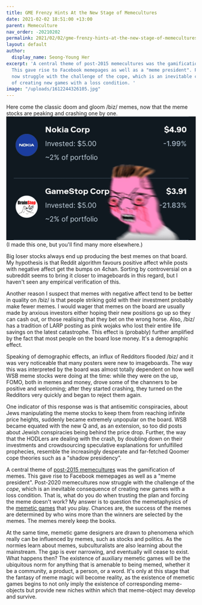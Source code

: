 ```yaml
---
title: GME Frenzy Hints At the New Stage of Memecultures
date: 2021-02-02 18:51:00 +13:00
parent: Memeculture
nav_order: -20210202
permalink: 2021/02/02/gme-frenzy-hints-at-the-new-stage-of-memecultures/
layout: default
author:
  display_name: Seong-Young Her
excerpt: 'A central theme of post-2015 memecultures was the gamification of memes.
  This gave rise to Facebook memepages as well as a "meme president". Post-2020 memecultures
  now struggle with the challenge of the cope, which is an inevitable consequence
  of creating new games with a loss condition. '
image: "/uploads/1612244326105.jpg"
---
```


Here come the classic doom and gloom /biz/ memes, now that the meme stocks are peaking and crashing one by one. 
![2021-02-02_brainstop-pink-wojak-zoomer.png](/uploads/2021-02-02_brainstop-pink-wojak-zoomer.png)
(I made this one, but you'll find many more elsewhere.)

Big loser stocks always end up producing the best memes on that board. My hypothesis is that Reddit algorithm favours positive affect while posts with negative affect get the bumps on 4chan. Sorting by controversial on a subreddit seems to bring it closer to imageboards in this regard, but I haven't seen any empirical verification of this.

Another reason I suspect that memes with negative affect tend to be better in quality on /biz/ is that people striking gold with their investment probably make fewer memes. I would wager that memes on the board are usually made by anxious investors either hoping their new positions go up so they can cash out, or those realising that they bet on the wrong horse. Also, /biz/ has a tradition of LARP posting as pink wojaks who lost their entire life savings on the latest catastrophe. This effect is (probably) further amplified by the fact that most people on the board lose money. It's a demographic effect.

Speaking of demographic effects, an influx of Redditors flooded /biz/ and it was very noticeable that many posters were new to imageboards. The way this was interpreted by the board was almost totally dependent on how well WSB meme stocks were doing at the time: while they were on the up, FOMO, both in memes and money, drove some of the channers to be positive and welcoming; after they started crashing, they turned on the Redditors very quickly and began to reject them again.

One indicator of this response was is that antisemitic conspiracies, about Jews manipulating the meme stocks to keep them from reaching infinite price heights, suddenly became extremely unpopular on the board. WSB became equated with the new Q and, as an extension, so too did posts about Jewish conspiracies being behind the price drop. Further, the way that the HODLers are dealing with the crash, by doubling down on their investments and crowdsourcing speculative explanations for unfulfilled prophecies, resemble the increasingly desperate and far-fetched Qoomer cope theories such as a "shadow presidency".

A central theme of [post-2015 memecultures](http://thephilosophersmeme.com/2017/09/09/the-meta-ironic-era) was the gamification of memes. This gave rise to Facebook memepages as well as a "meme president". Post-2020 memecultures now struggle with the challenge of the *cope*, which is an inevitable consequence of creating new games with a loss condition. That is, what do you do when trusting the plan and forcing the meme doesn't work? My answer is to question the memetaphysics of the [memetic games](http://thephilosophersmeme.com/2017/09/10/memes-are-not-jokes-they-are-diagram-games/) that you play. Chances are, the success of the memes are determined by who wins more than the winners are selected by the memes. The memes merely keep the books.

At the same time, memetic game designers are drawn to phenomena which really can be influenced by memes, such as stocks and politics. As the normies learn about memes, subculturalists are also learning about the mainstream. The gap is ever narrowing, and eventually will cease to exist. 
What happens then? The existence of auxiliary memetic games will be the ubiquitous norm for anything that is amenable to being memed, whether it be a community, a product, a person, or a word. It's only at this stage that the fantasy of meme magic will become reality, as the existence of memetic games begins to not only imply the existence of corresponding meme-objects but provide new niches within which that meme-object may develop and survive. 